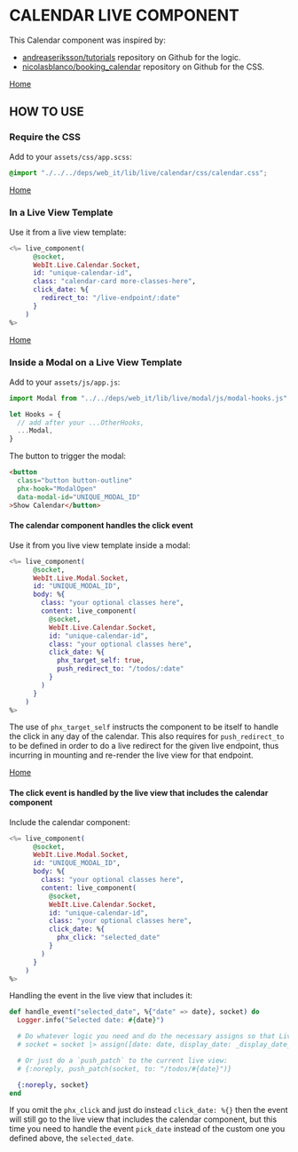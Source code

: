 # CALENDAR LIVE COMPONENT

This Calendar component was inspired by:

* [andreaseriksson/tutorials](https://github.com/andreaseriksson/tutorials) repository on Github for the logic.
* [nicolasblanco/booking_calendar](https://github.com/nicolasblanco/booking_calendar) repository on Github for the CSS.

[Home](/README.md)


## HOW TO USE

### Require the CSS

Add to your `assets/css/app.scss`:

```css
@import "./../../deps/web_it/lib/live/calendar/css/calendar.css";
```

[Home](/README.md)

### In a Live View Template

Use it  from a live view template:

```elixir
<%= live_component(
      @socket,
      WebIt.Live.Calendar.Socket,
      id: "unique-calendar-id",
      class: "calendar-card more-classes-here",
      click_date: %{
        redirect_to: "/live-endpoint/:date"
      }
    )
%>
```

[Home](/README.md)

### Inside a Modal on a Live View Template

Add to your `assets/js/app.js`:

```js
import Modal from "../../deps/web_it/lib/live/modal/js/modal-hooks.js"

let Hooks = {
  // add after your ...OtherHooks,
  ...Modal,
}
```

The button to trigger the modal:

```html
<button
  class="button button-outline"
  phx-hook="ModalOpen"
  data-modal-id="UNIQUE_MODAL_ID"
>Show Calendar</button>
```

#### The calendar component handles the click event

Use it from you live view template inside a modal:

```elixir
<%= live_component(
      @socket,
      WebIt.Live.Modal.Socket,
      id: "UNIQUE_MODAL_ID",
      body: %{
        class: "your optional classes here",
        content: live_component(
          @socket,
          WebIt.Live.Calendar.Socket,
          id: "unique-calendar-id",
          class: "your optional classes here",
          click_date: %{
            phx_target_self: true,
            push_redirect_to: "/todos/:date"
          }
        )
      }
    )
%>
```

The use of `phx_target_self` instructs the component to be itself to handle the click in any day of the calendar. This also requires for `push_redirect_to` to be defined in order to do a live redirect for the given live endpoint, thus incurring in mounting and re-render the live view for that endpoint.

[Home](/README.md)

#### The click event is handled by the live view that includes the calendar component

Include the calendar component:

```elixir
<%= live_component(
      @socket,
      WebIt.Live.Modal.Socket,
      id: "UNIQUE_MODAL_ID",
      body: %{
        class: "your optional classes here",
        content: live_component(
          @socket,
          WebIt.Live.Calendar.Socket,
          id: "unique-calendar-id",
          class: "your optional classes here",
          click_date: %{
            phx_click: "selected_date"
          }
        )
      }
    )
%>
```

Handling the event in the live view that includes it:

```elixir
def handle_event("selected_date", %{"date" => date}, socket) do
  Logger.info("Selected date: #{date}")

  # Do whatever logic you need and do the necessary assigns so that Live View can detect the changes:
  # socket = socket |> assign([date: date, display_date: _display_date_from(date)])

  # Or just do a `push_patch` to the current live view:
  # {:noreply, push_patch(socket, to: "/todos/#{date}")}

  {:noreply, socket}
end
```

If you omit the `phx_click` and just do instead `click_date: %{}` then the event will still go to the live view that includes the calendar component, but this time you need to handle the event `pick_date` instead of the custom one you defined above, the `selected_date`.
